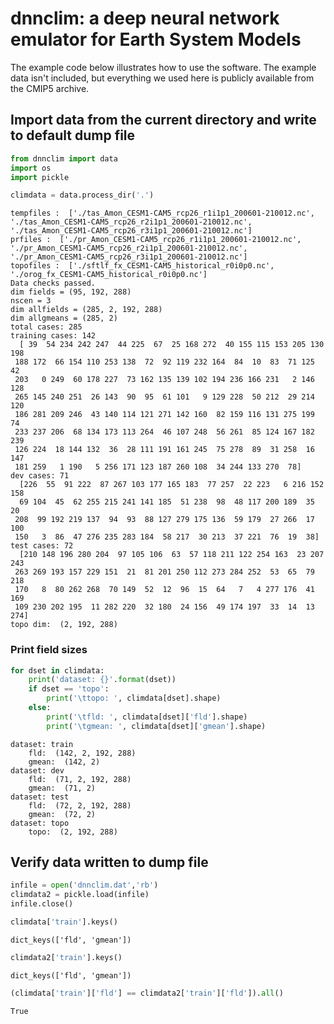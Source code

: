 # dnnclim: a deep neural network emulator for Earth System Models


The example code below illustrates how to use the software.  The
example data isn't included, but everything we used here is publicly
available from the CMIP5 archive.

## Import data from the current directory and write to default dump file


```python
from dnnclim import data
import os
import pickle
```


```python
climdata = data.process_dir('.')
```

    tempfiles :  ['./tas_Amon_CESM1-CAM5_rcp26_r1i1p1_200601-210012.nc', './tas_Amon_CESM1-CAM5_rcp26_r2i1p1_200601-210012.nc', './tas_Amon_CESM1-CAM5_rcp26_r3i1p1_200601-210012.nc']
    prfiles :  ['./pr_Amon_CESM1-CAM5_rcp26_r1i1p1_200601-210012.nc', './pr_Amon_CESM1-CAM5_rcp26_r2i1p1_200601-210012.nc', './pr_Amon_CESM1-CAM5_rcp26_r3i1p1_200601-210012.nc']
    topofiles :  ['./sftlf_fx_CESM1-CAM5_historical_r0i0p0.nc', './orog_fx_CESM1-CAM5_historical_r0i0p0.nc']
    Data checks passed.
    dim fields = (95, 192, 288)
    nscen = 3
    dim allfields = (285, 2, 192, 288)
    dim allgmeans = (285, 2)
    total cases: 285
    training cases: 142
      [ 39  54 234 242 247  44 225  67  25 168 272  40 155 115 153 205 130 198
     188 172  66 154 110 253 138  72  92 119 232 164  84  10  83  71 125  42
     203   0 249  60 178 227  73 162 135 139 102 194 236 166 231   2 146 128
     265 145 240 251  26 143  90  95  61 101   9 129 228  50 212  29 214 120
     186 281 209 246  43 140 114 121 271 142 160  82 159 116 131 275 199  74
     233 237 206  68 134 173 113 264  46 107 248  56 261  85 124 167 182 239
     126 224  18 144 132  36  28 111 191 161 245  75 278  89  31 258  16 147
     181 259   1 190   5 256 171 123 187 260 108  34 244 133 270  78]
    dev cases: 71
      [226  55  91 222  87 267 103 177 165 183  77 257  22 223   6 216 152 158
      69 104  45  62 255 215 241 141 185  51 238  98  48 117 200 189  35  20
     208  99 192 219 137  94  93  88 127 279 175 136  59 179  27 266  17 100
     150   3  86  47 276 235 283 184  58 217  30 213  37 221  76  19  38]
    test cases: 72
      [210 148 196 280 204  97 105 106  63  57 118 211 122 254 163  23 207 243
     263 269 193 157 229 151  21  81 201 250 112 273 284 252  53  65  79 218
     170   8  80 262 268  70 149  52  12  96  15  64   7   4 277 176  41 169
     109 230 202 195  11 282 220  32 180  24 156  49 174 197  33  14  13 274]
    topo dim:  (2, 192, 288)


### Print field sizes


```python
for dset in climdata:
    print('dataset: {}'.format(dset))
    if dset == 'topo':
        print('\ttopo: ', climdata[dset].shape)
    else:
        print('\tfld: ', climdata[dset]['fld'].shape)
        print('\tgmean: ', climdata[dset]['gmean'].shape)
```

    dataset: train
    	fld:  (142, 2, 192, 288)
    	gmean:  (142, 2)
    dataset: dev
    	fld:  (71, 2, 192, 288)
    	gmean:  (71, 2)
    dataset: test
    	fld:  (72, 2, 192, 288)
    	gmean:  (72, 2)
    dataset: topo
    	topo:  (2, 192, 288)


## Verify data written to dump file


```python
infile = open('dnnclim.dat','rb')
climdata2 = pickle.load(infile)
infile.close()
```


```python
climdata['train'].keys()
```




    dict_keys(['fld', 'gmean'])




```python
climdata2['train'].keys()
```




    dict_keys(['fld', 'gmean'])




```python
(climdata['train']['fld'] == climdata2['train']['fld']).all()
```




    True




```python

```
